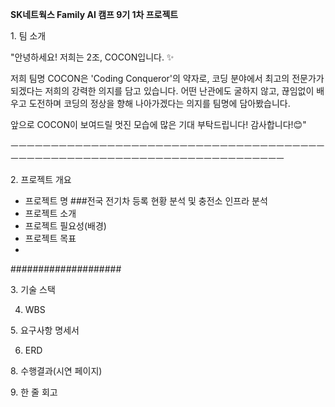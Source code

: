 

**SK네트웍스 Family AI 캠프 9기 1차 프로젝트**

1. 팀 소개

"안녕하세요! 저희는 2조, 
COCON입니다. ✨

저희 팀명 COCON은 'Coding Conqueror'의 약자로, 
코딩 분야에서 최고의 전문가가 되겠다는 저희의 강력한 의지를 담고 있습니다. 
어떤 난관에도 굴하지 않고, 
끊임없이 배우고 도전하며 코딩의 정상을 향해 나아가겠다는 의지를 팀명에 담아봤습니다.

앞으로 COCON이 보여드릴 멋진 모습에 많은 기대 부탁드립니다! 
감사합니다!😊"

ㅡㅡㅡㅡㅡㅡㅡㅡㅡㅡㅡㅡㅡㅡㅡㅡㅡㅡㅡㅡㅡㅡㅡㅡㅡㅡㅡㅡㅡㅡㅡㅡㅡㅡㅡㅡㅡㅡㅡㅡㅡㅡㅡㅡㅡㅡㅡㅡㅡㅡㅡㅡㅡㅡㅡㅡㅡㅡㅡㅡㅡㅡㅡㅡㅡㅡㅡㅡㅡㅡㅡㅡㅡ

2. 프로젝트 개요

- 프로젝트 명
   ###전국 전기차 등록 현황 분석 및 충전소 인프라 분석
- 프로젝트 소개
- 프로젝트 필요성(배경)
- 프로젝트 목표
- 
####################


3. 기술 스택

4. WBS

5. 요구사항 명세서

6. ERD

8. 수행결과(시연 페이지)

9. 한 줄 회고
